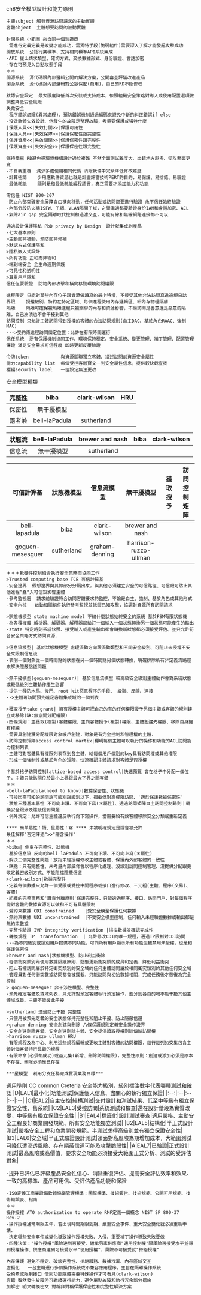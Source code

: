 ch8安全模型設計和能力原則
```
主體subject 觸發資源訪問請求的主動實體
客體object  主體想要訪問的被動實體

封閉系統 小範圍 來自同一個製造商
-需進行定義定義是改變才能成功，需獨特手段(脆弱組件)需要深入了解才能發起攻擊成功
開放系統  公認行業標準、支持相同標準API系統集成
-API 提出請求類型、確切方式、交換數據形式、身份驗證、會話加密
-存在可預見入口點攻擊手段
＊＊
開源系統  源代碼跟內部邏輯公開的解決方案，公開審查評議改進產品
閉源系統  源代碼跟內部邏輯對公眾保密(商用)，自己的RD不斷修改

默認安全設定  最大限度降低首次安裝或支持成本，依照組織安全策略對導入或使用配置選項做調整降低安全風險
失效安全 
-程序錯誤處理(異常處理)、預防錯誤機制通過編碼來避免中斷的糾正錯誤if else
-沒做軟體失效設計、他發生的故障是整理故障，考量要保護或犧牲什麼
|保護人員<<|失效打開>>|保護可用性
|保護人員<<|失效保障>>|保護保密性跟完整性
|保護資產<<|失效關閉>>|保護保密性跟完整性
|保護資產<<|失效安全>>|保護保密性跟完整性

保持簡單 RD避免把環境機構設計過於複雜 不然全面測試難度大、出錯地方越多、受攻擊面更寬
-不自我重覆  減少多處使用相同代碼 消除軟件中冗余降低修改難度
-計算極簡    少用應軟件資源也就是計畫評審技術PERT的目的，易保護、易排錯、易驗證
-最低耗能    顯則是和最低耗能編程語言，真正需要才添加能力和功能

零信任 NIST 800-207
-防止內部突破安全屏障自由橫向移動，任何活動或訪問都要進行驗證 永不信任始終驗證
-內部分段防火牆ISFW、子網、VLAN隔開子域，之間溝通都要驗證身份IAM和會話加密、ACL
-氣隙air gap 完全隔離取代控制和過濾交互，可能有線和無線網路連接都不可以

通過設計保護隱私 PbD privacy by Design  設計就集成到產品
-七大基本原則
>主動而非被動，預防而非修補
>默認方式保護隱私
>隱私嵌入式設計
>所有功能 正和而非零和
>端到端安全 全生命週期保護
>可見性和透明性
>尊重用戶隱私
信任但要驗證  防範內部攻擊和橫向移動環境訪問權限

進程限定 只能對某些內存位子跟資源做讀寫的最小特權，不接受其他非法訪問寫進違規日誌
界限    授權級別、特約在特定區域、每個進程使用內存邏輯區、給內存物理隔離
隔離    隔離可確保被隔離進程只被關聯的內存和資源影響，不論訪問是善意還是惡意的隔離，自己崩潰也不會干擾到其他 
訪問控制 只允許主體訪問得到授權的客體的合法訪問規則(自主DAC、基於角色RAAC、強制MAC)
--->受約束進程訪問個定位置：允許在有限時間運行
信任系統  所有保護機制協同工作、環境保持穩定、安全系統、變更管理、補丁管理、配置管理
保證 滿足安全需求可信程度 即時更新反覆驗證

令牌token            與資源關聯獨立客體、描述訪問前資源安全屬性
能力capability list  每個受控客體寶文一列安全屬性信息，提供較快截查找
標編security label   一但設定無法更改
```
安全模型種類

|完整性|biba|clark-wilson|HRU|
|:--:|:--:|:--:|:--:|
|保密性|無干擾模型||||
|兩者兼|bell-laPadula|sutherland||

|狀態流|bell-laPadula|brewer and nash|biba|clark-wilson|
|:--:|:--:|:--:|:--:|:--:|
|信息流|無干擾模型|sutherland|||

|可信計算基|狀態機模型|信息流模型|無干擾模型|獲取授予|訪問控制矩陣|
|:--:|:--:|:--:|:--:|:--:|:--:|
bell-lapadula|biba|clark-wilson|brewer and nash|
goguen-mesesguer|sutherland|graham-denning|harrison-ruzzo-ullman|

```
＊＊＊軟硬件控制組合執行安全策略而協同工作
>Trusted computing base TCB 可信計算基  
-安全邊界  假想邊界與其餘部分分隔出來，與其他必須建立安全的可信路徑、可信殼可防止其他進程”蠢“入可信殼影響主體
-參考監視器  請求前驗證符合訪問客體要求的監控，不論是自主、強制、基於角色或其他形式
-安全內核   啟動相關組件執行參考監視並抵禦已知攻擊，協調對資源所有訪問請求

>狀態機模型 state machine model 不碖什麼狀態始終安全的系統 基於FSM有限狀態機
-為各種複雜 解析器、解碼器、解釋器都給訂一個輸入一個狀態轉換另一個狀態可能產生的輸出
-state 特定時刻系統快照、接受輸入或產生輸出都會轉換新狀態都必須接受評估、並只允許符合安全策略方式訪問資源．

>信息流模型| 基於狀態機模型 處理流動方向跟流動類型和不同安全級別、可阻止未授權不安全來限制信息流
-表明一個對象從一個時間點的狀態在另一個時間點另個狀態轉換，明確排除所有非定義流路徑來解決隱蔽信道問題

>無干擾模型(goguen-meseguer)| 基於信息流模型 較高級安全級別主體動作會對系統狀態或較低級別主體動作產生影響
-提供一種防木馬、後門、root kit惡意程序的手段、 級聯、反饋、連接
-->主體可訪問預先確定客體集或域的一個列表

>獲取授予take grant| 擁有授權主體可把自己的有的任何權限授予另個主體或客體的規則建立或移除(缺:無意間分配權限)
-四條規則：主獲取(複製)客體權限、主向客體授予(複製)權限、主體創建先權限、移除自身擁有權線
-需要具創建獲分配權限對象帳戶創建，對象是有完全控制和管理權的主體．
>訪問控制矩陣access control martix|標明每個主體可以執行的操作和功能的ACL訪問能力控制列表
-主體可對客體具有權限列表存到各主體，給每個用戶個別的key具有訪問權或其他權限
-形成一個強制性或基於角色的矩陣，快速確認主體請求對客體是否授權

？基於格子訪問控制lattice-based access control|快速預覽 會在格子中分配一個位子，主體只能訪問位於最小上界跟最大下界之間客體
＊＊
>bell-laPadula(need to know)|數據保密性、狀態機
-可按因需可知的訪問許可級別跟級別以下，攔截低對高權限訪問、'適於保護數據保密性'
-狀態三種基本屬性 不可向上讀、不可向下寫(＊屬性)、通過訪問矩陣自主訪問控制歸則｜轉換安全跟涉及隱蔽信到問題
-例外規定：允許可信主體違反執行向下寫操作，當需要給有效客體移除安全分類或重新定義

**** 簡單屬性：讀、星屬性：寫 **** 未被明確規定是隱含被允許
最佳解釋"否定陳述">>"隱含操作"
＊＊
>biba| 側重在完整性、狀態機
-基於信息流 反向的bell-laPadula 不可向下讀、不可向上寫(＊屬性)
-解決三個完整性問題：放指未經授權修改主體或客體、保護內外部客體的一致性
-缺點：只有完整性、未考量內部威脅會以程序化處理、沒設別訪問控制管理、沒提供分配跟更改定義密級別方式、不能阻擋隱蔽信道
>clark-wilson|數據完整性
-定義每個數據只允許一個受限或受控中間程序或接口進行修改、三元祖(主體、程序(交易)、客體)
-組織的完整事務和'職責分離原則'保護完整性，只能透過程序、接口、訪問門戶，對每個程序能對客體的數據資源可以做和不可有具體限制
-受約束數據 CDI constrained    |受安全模型保護任何數據
-無約束數據 UDI unconstrained  |不受安全模型控制，任何輸入未經驗證數據或輸出都是無約束數據
-完整性驗證 IVP integrity verification |掃描數據並確認完成性
-轉換規程 TP  transformation  | 允許修改CDI的唯一規程，通過TP限制對CDI訪問
---為不同級別或類別用戶提供不同功能，可向所有用戶顯示所有功能但被禁用未授權，也是和保護保密性
>brewer and nash|狀態機模型、防止利益衝除
-每個衝突類別內使用數據隔離原則、動態更新衝突類的成員和定義、降低利益衝突
-阻止有權訪問屬於特定衝突類別的安全域的任何主體訪問屬於相同衝突類別的其他任何安全域
-管理員對任何衝突數據訪問都會被攔截，只能訪問與初始數據相關，完成任務後才恢復為完全控制
> goguen-meseguer 非干涉性模型、完整性
-預先確定客體及或域列表，只允許對預定客體執行預定操作，劃分到各自的域不能干擾其他主體域成員、主體不能彼此干擾

>sutherland 透過防止干擾 完整性
-只使用被預先定義的安全狀態保持完整性和阻止干擾、防止隱蔽信道
>graham-denning 安全創建與刪除 八條保護規則定義安全操作邊界
-安全創建刪除客體、安全創建刪除主體、安全提供讀取授權刪除傳輸訪問權
>harrison ruzzo ullman HRU
-有限規程及為中心、利用這些規程編輯或更改主體對客體的訪問權限，每行每列的交集包含主體對個客體持行具體的規程
-有限命令(必須都成功)或基元集(新增、刪除訪問權限)，完整性原則：創建或添加必須是原本不存在、刪除必須是已存在

***星模型  利用分支任務完成實現業務目標***
```
通用準則 CC common Creteria 安全能力級別，級別標注數字代表哪種測試和確認
|D|EAL1|最小化|功能測試|保護個人信息、盡關心的執行獨立保證|
|:--:|:--|:--|:--|:--|
|C1|EAL2|自主安控|結構測試|交付設計和測試結果、低至中等級有獨立保證安全性，舊系統|
|C2|EAL3|受控訪問|系統測試和檢查|還在設計階段為實質改變，中等級有獨立保證安全性|
|B1|EAL4|標籤化|設計測試審查|適用嚴格、主動安全工程良好商業開發規範、所有安全功能獨立測試|
|B2|EAL5|結構化|半正式設計測試|嚴格安全工程和商業開發規範，半測試求得高級別並有獨立保證安全性|
|B3|EAL6|安全域|半正式驗證設計測試|須面對高風險為期增加成本，大範圍測試可降低遭滲透風險、存在隱蔽信道可能及攻擊脆弱性|
|A|EAL7|已驗證|正式設計測試|最高風險或高價值，要求安全功能必須接受大範圍正式分析、測試的受評估對象|

-提升已評估已評級產品安全性信心、消除重復評估、提高安全評估效率和效果、一致的高標準、產品可用信、受評估產品功能和保證
```
-ISO定義工商業設備軟體協議管理標準：國際標準、技術報告、技術規範、公開可用規範、技術勘誤表、指南
＊＊
操作授權 ATO authorization to operate RMF定義一個概念 NIST SP 800-37 Rev.2
-操作授權通常期限五年，若出現時間期限到期、嚴重安全事件、重大安全變化就必須重新申請．
-決定哪些安全事件或變化導致操作授權失敗、入侵、重要補丁操作導致失敗要做
-四種決策："操作授權"風險達到可接受、繼承另家供應商"通用控制權"限風險可接受水平並得到授權操作、供應商達到可接受水平"使用授權"、風險不可接受就"拒絕授權"

內存保護 避免不穩定、破壞完整性、拒絕服務、數據洩漏、內存區域交互
虛擬化   一台主機運行多個操作系統或不兼容應用程序，主旨在隔離操作系統
受約素或限制接口 借助功能隱藏需要特殊操作才可看見(clark-wilson)
容錯 雖然發生故障但可繼續運行能力，避免單點故障和執行冗余部分措施
加解密 明文轉換密文 對稱非對稱保護保密性和完整性解決方案

```
